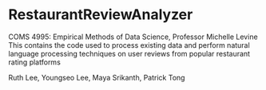 # RestaurantReviewAnalyzer
COMS 4995: Empirical Methods of Data Science, Professor Michelle Levine
This contains the code used to process existing data and perform natural language processing techniques on user reviews from popular restaurant rating platforms



Ruth Lee, Youngseo Lee, Maya Srikanth, Patrick Tong

